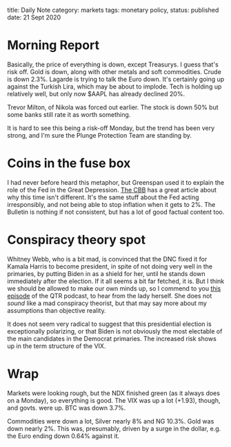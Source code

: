 title: Daily Note
category: markets
tags: monetary policy, 
status: published
date: 21 Sept 2020

# Morning Report

Basically, the price of everything is down, except Treasurys. I guess that's risk off.
Gold is down, along with other metals and soft commodities. Crude is down 2.3%.
Lagarde is trying to talk the Euro down.
It's certainly going up against the Turkish Lira, which may be about to implode.
Tech is holding up relatively well, but only now $AAPL has already declined 20%.

Trevor Milton, of Nikola was forced out earlier. The stock is down 50% but some banks still rate it as worth something.

It is hard to see this being a risk-off Monday, but the trend has been very strong, and I'm sure the Plunge Protection Team are standing by.

# Coins in the fuse box

I had never before heard this metaphor, but Greenspan used it to explain the role of the Fed in the Great Depression.
[The CBB](http://creditbubblebulletin.blogspot.com/2020/09/weekly-commentary-revisiting-coin-in.html?utm_source=feedburner&utm_medium=email&utm_campaign=Feed%3A+blogspot%2FvOLVyH+%28++Credit+Bubble+Bulletin%29) has a great article about why this time isn't different.
It's the same stuff about the Fed acting irresponsibly, and not being able to stop inflation when it gets to 2%.
The Bulletin is nothing if not consistent, but has a lot of good factual content too.

# Conspiracy theory spot

Whitney Webb, who is a bit mad, is convinced that the DNC fixed it for Kamala Harris to become president, in spite of not doing very well in the primaries, by putting Biden in as a shield for her, until he stands down immediately after the election. If it all seems a bit far fetched, it is. But I think we should be allowed to make our own minds up, so I commend to you [this episode](https://quoththeraven.podbean.com/e/quoth-the-raven-222-whitney-webb-talks-2020-election-chaos/) of the QTR podcast, to hear from the lady herself.
She does not *sound* like a mad conspiracy theorist, but that may say more about my assumptions than objective reality.

It does not seem very radical to suggest that this presidential election is exceptionally polarizing, or that Biden is not obviously the most electable of the main candidates in the Democrat primaries. The increased risk shows up in the term structure of the VIX.



# Wrap

Markets were looking rough, but the NDX finished green (as it always does on a Monday), so everything is good.
The VIX was up a lot (+1.93), though, and govts. were up.
BTC was down 3.7%.

Commodities were down a lot, Silver nearly 8% and NG 10.3%. 
Gold was down nearly 2%. 
This was, presumably, driven by a surge in the dollar, e.g. the Euro ending down 0.64% against it.


